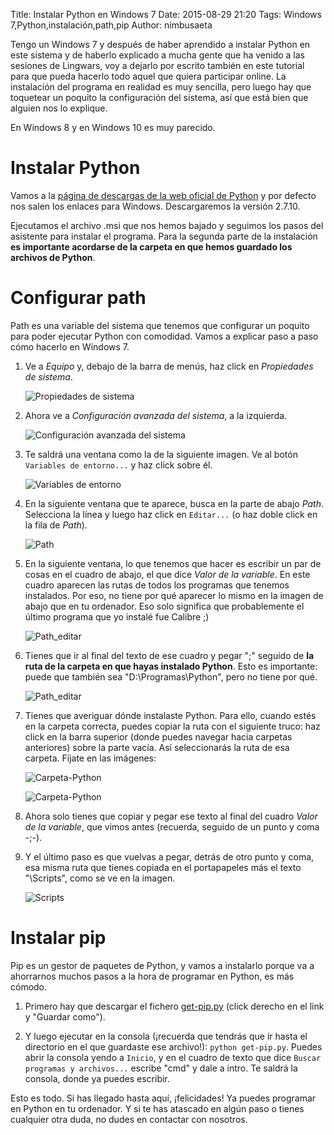 Title: Instalar Python en Windows 7
Date: 2015-08-29 21:20
Tags: Windows 7,Python,instalación,path,pip
Author: nimbusaeta

Tengo un Windows 7 y después de haber aprendido a instalar Python en este sistema y de haberlo explicado a mucha gente que ha venido a las sesiones de Lingwars, voy a dejarlo por escrito también en este tutorial para que pueda hacerlo todo aquel que quiera participar online. La instalación del programa en realidad es muy sencilla, pero luego hay que toquetear un poquito la configuración del sistema, así que está bien que alguien nos lo explique.

En Windows 8 y en Windows 10 es muy parecido.

# Instalar Python

Vamos a la [página de descargas de la web oficial de Python](https://www.python.org/downloads/) y por defecto nos salen los enlaces para Windows. Descargaremos la versión 2.7.10.

Ejecutamos el archivo .msi que nos hemos bajado y seguimos los pasos del asistente para instalar el programa. Para la segunda parte de la instalación **es importante acordarse de la carpeta en que hemos guardado los archivos de Python**.

# Configurar path

Path es una variable del sistema que tenemos que configurar un poquito para poder ejecutar Python con comodidad. Vamos a explicar paso a paso cómo hacerlo en Windows 7.

 1. Ve a _Equipo_ y, debajo de la barra de menús, haz click en _Propiedades de sistema_.

    ![Propiedades de sistema]({filename}/images/lw-020.jpg)

 1. Ahora ve a _Configuración avanzada del sistema_, a la izquierda.

    ![Configuración avanzada del sistema]({filename}/images/lw-021.jpg)

 1. Te saldrá una ventana como la de la siguiente imagen. Ve al botón `Variables de entorno...` y haz click sobre él.

    ![Variables de entorno]({filename}/images/lw-022.jpg)

 1. En la siguiente ventana que te aparece, busca en la parte de abajo _Path_. Selecciona la línea y luego haz click en `Editar...` (o haz doble click en la fila de _Path_).

    ![Path]({filename}/images/lw-023.jpg)

 1. En la siguiente ventana, lo que tenemos que hacer es escribir un par de cosas en el cuadro de abajo, el que dice _Valor de la variable_. En este cuadro aparecen las rutas de todos los programas que tenemos instalados. Por eso, no tiene por qué aparecer lo mismo en la imagen de abajo que en tu ordenador. Eso solo significa que probablemente el último programa que yo instalé fue Calibre ;)

    ![Path_editar]({filename}/images/lw-024.jpg)

 1. Tienes que ir al final del texto de ese cuadro y pegar ";" seguido de **la ruta de la carpeta en que hayas instalado Python**. Esto es importante: puede que también sea "D:\Programas\Python\", pero no tiene por qué.

    ![Path_editar]({filename}/images/lw-025.jpg)

 1. Tienes que averiguar dónde instalaste Python. Para ello, cuando estés en la carpeta correcta, puedes copiar la ruta con el siguiente truco: haz click en la barra superior (donde puedes navegar hacia carpetas anteriores) sobre la parte vacía. Así seleccionarás la ruta de esa carpeta. Fíjate en las imágenes:

    ![Carpeta-Python]({filename}/images/lw-027.jpg)

    ![Carpeta-Python]({filename}/images/lw-028.jpg)

 1. Ahora solo tienes que copiar y pegar ese texto al final del cuadro _Valor de la variable_, que vimos antes (recuerda, seguido de un punto y coma -;-).

 1. Y el último paso es que vuelvas a pegar, detrás de otro punto y coma, esa misma ruta que tienes copiada en el portapapeles más el texto "\Scripts", como se ve en la imagen.

    ![Scripts]({filename}/images/lw-026.jpg)

# Instalar pip

Pip es un gestor de paquetes de Python, y vamos a instalarlo porque va a ahorrarnos muchos pasos a la hora de programar en Python, es más cómodo.

 1. Primero hay que descargar el fichero [get-pip.py](https://bootstrap.pypa.io/get-pip.py) (click derecho en el link y "Guardar como").
 
 1. Y luego ejecutar en la consola (¡recuerda que tendrás que ir hasta el directorio en el que guardaste ese archivo!): `python get-pip.py`. Puedes abrir la consola yendo a `Inicio`, y en el cuadro de texto que dice `Buscar programas y archivos...` escribe "cmd" y dale a intro. Te saldrá la consola, donde ya puedes escribir.

Esto es todo. Si has llegado hasta aquí, ¡felicidades! Ya puedes programar en Python en tu ordenador. Y si te has atascado en algún paso o tienes cualquier otra duda, no dudes en contactar con nosotros.

